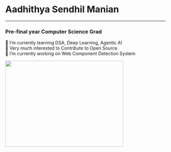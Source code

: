 #  Aadhithya Sendhil Manian
---
### Pre-final year Computer Science Grad
<div>

 🌱 I’m currently learning DSA, Deep Learning, Agentic AI <br>
 👯 Very much interested to Contribute to Open Source <br>
 🔭 I’m currently working on Web Component Detection System <br>
 </div> 
 
<img align="left" width='370' height='270' src='https://media1.tenor.com/m/41I-iMyClCgAAAAd/programmer-programming.gif'>
 <br>
 <br>
 <br>
 <br>
